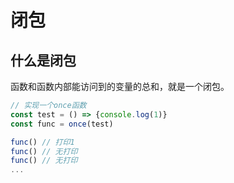 # 闭包

## 什么是闭包

函数和函数内部能访问到的变量的总和，就是一个闭包。

```js
// 实现一个once函数
const test = () => {console.log(1)}
const func = once(test)

func() // 打印1
func() // 无打印
func() // 无打印
...
```
